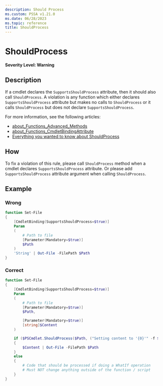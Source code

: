 ```yaml
---
description: Should Process
ms.custom: PSSA v1.21.0
ms.date: 06/28/2023
ms.topic: reference
title: ShouldProcess
---
```

# ShouldProcess

**Severity Level: Warning**

## Description

If a cmdlet declares the `SupportsShouldProcess` attribute, then it should also call
`ShouldProcess`. A violation is any function which either declares `SupportsShouldProcess` attribute
but makes no calls to `ShouldProcess` or it calls `ShouldProcess` but does not declare
`SupportsShouldProcess`.

For more information, see the following articles:

- [about_Functions_Advanced_Methods](/powershell/module/microsoft.powershell.core/about/about_functions_advanced_methods)
- [about_Functions_CmdletBindingAttribute](/powershell/module/microsoft.powershell.core/about/about_Functions_CmdletBindingAttribute)
- [Everything you wanted to know about ShouldProcess](/powershell/scripting/learn/deep-dives/everything-about-shouldprocess)

## How

To fix a violation of this rule, please call `ShouldProcess` method when a cmdlet declares
`SupportsShouldProcess` attribute. Or please add `SupportsShouldProcess` attribute argument when
calling `ShouldProcess`.

## Example

### Wrong

```powershell
function Set-File
{
    [CmdletBinding(SupportsShouldProcess=$true)]
    Param
    (
        # Path to file
        [Parameter(Mandatory=$true)]
        $Path
    )
    'String' | Out-File -FilePath $Path
}
```

### Correct

```powershell
function Set-File
{
    [CmdletBinding(SupportsShouldProcess=$true)]
    Param
    (
        # Path to file
        [Parameter(Mandatory=$true)]
        $Path,

        [Parameter(Mandatory=$true)]
        [string]$Content
    )

    if ($PSCmdlet.ShouldProcess($Path, ("Setting content to '{0}'" -f $Content)))
    {
        $Content | Out-File -FilePath $Path
    }
    else
    {
        # Code that should be processed if doing a WhatIf operation
        # Must NOT change anything outside of the function / script
    }
}
```
